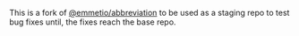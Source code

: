 This is a fork of [@emmetio/abbreviation](https://github.com/emmetio/abbreviation) to be used as a staging repo to test bug fixes until, the fixes reach the base repo.

